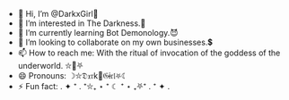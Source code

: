 - 👋 Hi, I’m @DarkxGirl🖤
- 👀 I’m interested in The Darkness.🖤
- 👿 I’m currently learning Bot Demonology.😈
- 💞️ I’m looking to collaborate on my own businesses.💲
- 📫 How to reach me: With the ritual of invocation of the goddess of the underworld. ⛥🌝⛧
- 😄 Pronouns: ☽⛥𝔇𝔵𝔯k🖤𝔊ɨ𝔯𝔩⛧☾
- ⚡ Fun fact: . ✦ ⁺ . ⁺⛥₊ ⋆ ⁺ ☾ ⁺ ⋆ ₊⛧⁺ . ⁺ ✦ .

<!---
DarkxGirl/DarkxGirl is a ✨ special ✨ repository because its `README.md` (this file) appears on your GitHub profile.
You can click the Preview link to take a look at your changes.
--->
